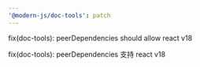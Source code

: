 ```yaml
---
'@modern-js/doc-tools': patch
---
```


fix(doc-tools): peerDependencies should allow react v18

fix(doc-tools): peerDependencies 支持 react v18

